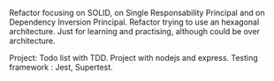 Refactor focusing on SOLID, on Single Responsability Principal and on Dependency Inversion Principal.
Refactor trying to use an hexagonal architecture. Just for learning and practising, although could be over architecture.

Project: Todo list with TDD. Project with nodejs and express.
Testing framework : Jest, Supertest.
